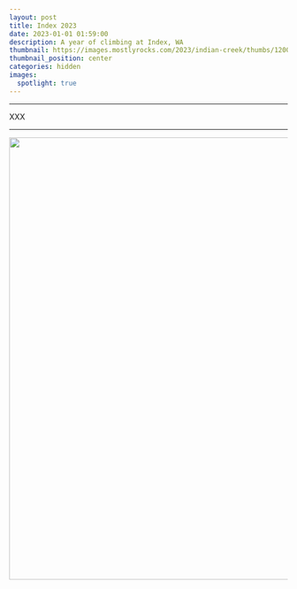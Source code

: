 ```yaml
---
layout: post
title: Index 2023
date: 2023-01-01 01:59:00
description: A year of climbing at Index, WA
thumbnail: https://images.mostlyrocks.com/2023/indian-creek/thumbs/1200/14.jpeg
thumbnail_position: center
categories: hidden
images:
  spotlight: true
---
```


---

XXX

---

<!-- Group 1 -->
<div class="spotlight-group">
<div align=center>
    <a class="spotlight" href="https://images.mostlyrocks.com/2023/indian-creek/14.jpeg">
        <img width=800 src="https://images.mostlyrocks.com/2023/indian-creek/14.jpeg" />
    </a>
    